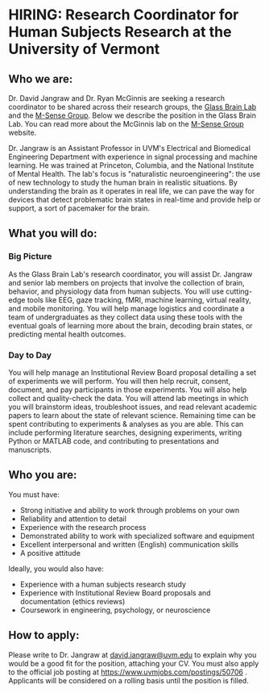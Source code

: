 # HIRING: Research Coordinator for Human Subjects Research at the University of Vermont

## Who we are:

Dr. David Jangraw and Dr. Ryan McGinnis are seeking a research coordinator to be shared across their research groups, the [Glass Brain Lab](https://www.uvm.edu/~brainlab/) and the [M-Sense Group](https://www.uvm.edu/~rsmcginn/). Below we describe the position in the Glass Brain Lab. You can read more about the McGinnis lab on the [M-Sense Group](https://www.uvm.edu/~rsmcginn/) website.

Dr. Jangraw is an Assistant Professor in UVM's Electrical and Biomedical Engineering Department with experience in signal processing and machine learning.
He was trained at Princeton, Columbia, and the National Institute of Mental Health.
The lab's focus is "naturalistic neuroengineering": the use of new technology to study the human brain in realistic situations.
By understanding the brain as it operates in real life, we can pave the way for devices that detect problematic brain states in real-time and provide help or support, a sort of pacemaker for the brain.

## What you will do:

### Big Picture
As the Glass Brain Lab's research coordinator, you will assist Dr. Jangraw and senior lab members on projects that involve the collection of brain, behavior, and physiology data from human subjects. You will use cutting-edge tools like EEG, gaze tracking, fMRI, machine learning, virtual reality, and mobile monitoring.
You will help manage logistics and coordinate a team of undergraduates as they collect data using these tools with the eventual goals of learning more about the brain, decoding brain states, or predicting mental health outcomes.

### Day to Day
You will help manage an Institutional Review Board proposal detailing a set of experiments we will perform. You will then help recruit, consent, document, and pay participants in those experiments. You will also help collect and quality-check the data.
You will attend lab meetings in which you will brainstorm ideas, troubleshoot issues, and read relevant academic papers to learn about the state of relevant science.
Remaining time can be spent contributing to experiments & analyses as you are able.
This can include performing literature searches, designing experiments, writing Python or MATLAB code, and contributing to presentations and manuscripts.

## Who you are:

You must have:
- Strong initiative and ability to work through problems on your own
- Reliability and attention to detail
- Experience with the research process
- Demonstrated ability to work with specialized software and equipment
- Excellent interpersonal and written (English) communication skills
- A positive attitude

Ideally, you would also have:
- Experience with a human subjects research study
- Experience with Institutional Review Board proposals and documentation (ethics reviews)
- Coursework in engineering, psychology, or neuroscience

## How to apply:

Please write to Dr. Jangraw at david.jangraw@uvm.edu to explain why you would be a good fit for the position, attaching your CV. You must also apply to the official job posting at https://www.uvmjobs.com/postings/50706 .
Applicants will be considered on a rolling basis until the position is filled.
